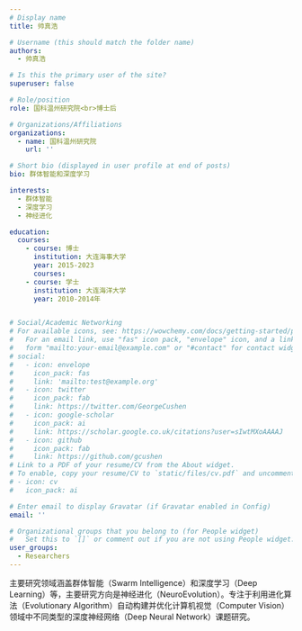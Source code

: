 ```yaml
---
# Display name
title: 帅真浩

# Username (this should match the folder name)
authors:
  - 帅真浩

# Is this the primary user of the site?
superuser: false

# Role/position
role: 国科温州研究院<br>博士后

# Organizations/Affiliations
organizations:
  - name: 国科温州研究院
    url: ''

# Short bio (displayed in user profile at end of posts)
bio: 群体智能和深度学习

interests:
  - 群体智能
  - 深度学习
  - 神经进化

education:
  courses:
    - course: 博士
      institution: 大连海事大学
      year: 2015-2023
      courses:
    - course: 学士
      institution: 大连海洋大学
      year: 2010-2014年


# Social/Academic Networking
# For available icons, see: https://wowchemy.com/docs/getting-started/page-builder/#icons
#   For an email link, use "fas" icon pack, "envelope" icon, and a link in the
#   form "mailto:your-email@example.com" or "#contact" for contact widget.
# social:
#   - icon: envelope
#     icon_pack: fas
#     link: 'mailto:test@example.org'
#   - icon: twitter
#     icon_pack: fab  
#     link: https://twitter.com/GeorgeCushen
#   - icon: google-scholar
#     icon_pack: ai
#     link: https://scholar.google.co.uk/citations?user=sIwtMXoAAAAJ
#   - icon: github
#     icon_pack: fab
#     link: https://github.com/gcushen
# Link to a PDF of your resume/CV from the About widget.
# To enable, copy your resume/CV to `static/files/cv.pdf` and uncomment the lines below.
# - icon: cv
#   icon_pack: ai 

# Enter email to display Gravatar (if Gravatar enabled in Config)
email: ''

# Organizational groups that you belong to (for People widget)
#   Set this to `[]` or comment out if you are not using People widget.
user_groups:
  - Researchers
---
```


主要研究领域涵盖群体智能（Swarm Intelligence）和深度学习（Deep Learning）等，主要研究方向是神经进化（NeuroEvolution）。专注于利用进化算法（Evolutionary Algorithm）自动构建并优化计算机视觉（Computer Vision）领域中不同类型的深度神经网络（Deep Neural Network）课题研究。
